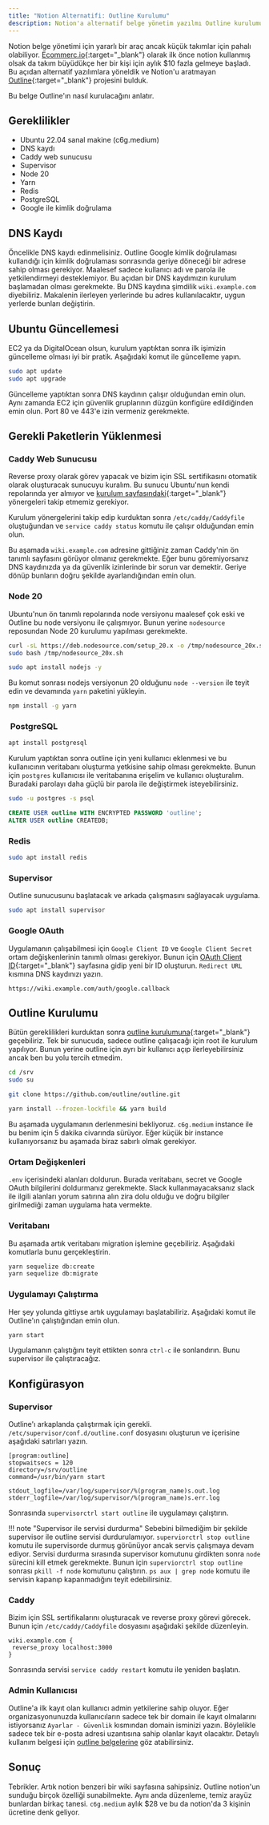 ```yaml
---
title: "Notion Alternatifi: Outline Kurulumu"
description: Notion'a alternatif belge yönetim yazılmı Outline kurulumu
---
```


Notion belge yönetimi için yararlı bir araç ancak küçük takımlar için pahalı olabiliyor.
[Ecommerc.io][ecommercio]{:target="_blank"} olarak ilk önce notion kullanmış olsak da takım
büyüdükçe her bir kişi için aylık $10 fazla gelmeye başladı. Bu açıdan alternatif yazılımlara
yöneldik ve Notion'u aratmayan [Outline][outline]{:target="_blank"} projesini bulduk.

Bu belge Outline'ın nasıl kurulacağını anlatır.

[ecommercio]: https://ecommerc.io/
[outline]: https://getoutline.com

## Gereklilikler

- Ubuntu 22.04 sanal makine (c6g.medium)
- DNS kaydı
- Caddy web sunucusu
- Supervisor
- Node 20
- Yarn
- Redis
- PostgreSQL
- Google ile kimlik doğrulama

## DNS Kaydı

Öncelikle DNS kaydı edinmelisiniz. Outline Google kimlik doğrulaması kullandığı için kimlik
doğrulaması sonrasında geriye döneceği bir adrese sahip olması gerekiyor. Maalesef sadece kullanıcı
adı ve parola ile yetkilendirmeyi desteklemiyor. Bu açıdan bir DNS kaydımızın kurulum başlamadan
olması gerekmekte. Bu DNS kaydına şimdilik `wiki.example.com` diyebiliriz. Makalenin ilerleyen
yerlerinde bu adres kullanılacaktır, uygun yerlerde bunları değiştirin.

## Ubuntu Güncellemesi

EC2 ya da DigitalOcean olsun, kurulum yaptıktan sonra ilk işimizin güncelleme olması iyi bir pratik.
Aşağıdaki komut ile güncelleme yapın.

```sh
sudo apt update
sudo apt upgrade
```

Güncelleme yaptıktan sonra DNS kaydının çalışır olduğundan emin olun. Aynı zamanda EC2 için güvenlik
gruplarının düzgün konfigüre edildiğinden emin olun. Port 80 ve 443'e izin vermeniz gerekmekte.

## Gerekli Paketlerin Yüklenmesi

### Caddy Web Sunucusu

Reverse proxy olarak görev yapacak ve bizim için SSL sertifikasını otomatik olarak oluşturacak
sunucuyu kuralım. Bu sunucu Ubuntu'nun kendi repolarında yer almıyor ve
[kurulum sayfasındaki][caddy-install]{:target="_blank"} yönergeleri takip etmemiz gerekiyor.

Kurulum yönergelerini takip edip kurduktan sonra `/etc/caddy/Caddyfile` oluştuğundan ve `service
caddy status` komutu ile çalışır olduğundan emin olun.

Bu aşamada `wiki.example.com` adresine gittiğiniz zaman Caddy'nin ön tanımlı sayfasını görüyor
olmanız gerekmekte. Eğer bunu göremiyorsanız DNS kaydınızda ya da güvenlik izinlerinde bir sorun var
demektir. Geriye dönüp bunların doğru şekilde ayarlandığından emin olun.

[caddy-install]: https://caddyserver.com/docs/install#debian-ubuntu-raspbian

### Node 20

Ubuntu'nun ön tanımlı repolarında node versiyonu maalesef çok eski ve Outline bu node versiyonu ile
çalışmıyor. Bunun yerine `nodesource` reposundan Node 20 kurulumu yapılması gerekmekte.

```sh
curl -sL https://deb.nodesource.com/setup_20.x -o /tmp/nodesource_20x.sh
sudo bash /tmp/nodesource_20x.sh

sudo apt install nodejs -y
```

Bu komut sonrası nodejs versiyonun 20 olduğunu `node --version` ile teyit edin ve devamında `yarn`
paketini yükleyin.

```sh
npm install -g yarn
```

###  PostgreSQL

```sh
apt install postgresql
```

Kurulum yaptıktan sonra outline için yeni kullanıcı eklenmesi ve bu kullanıcının veritabanı
oluşturma yetkisine sahip olması gerekmekte. Bunun için `postgres` kullanıcısı ile veritabanına
erişelim ve kullanıcı oluşturalım. Buradaki parolayı daha güçlü bir parola ile değiştirmek
isteyebilirsiniz.

```sh
sudo -u postgres -s psql
```

```sql
CREATE USER outline WITH ENCRYPTED PASSWORD 'outline';
ALTER USER outline CREATEDB;
```

### Redis

```sh
sudo apt install redis
```

### Supervisor

Outline sunucusunu başlatacak ve arkada çalışmasını sağlayacak uygulama.

```sh
sudo apt install supervisor
```

### Google OAuth

Uygulamanın çalışabilmesi için `Google Client ID` ve `Google Client Secret` ortam değişkenlerinin
tanımlı olması gerekiyor. Bunun için [OAuth Client ID][oauth-client]{:target="_blank"} sayfasına
gidip yeni bir ID oluşturun. `Redirect URL` kısmına DNS kaydınızı yazın.

```plain
https://wiki.example.com/auth/google.callback
```

[oauth-client]: https://console.cloud.google.com/apis/credentials

## Outline Kurulumu

Bütün gereklilikleri kurduktan sonra [outline kurulumuna][outline-install]{:target="_blank"}
geçebiliriz. Tek bir sunucuda, sadece outline çalışacağı için root ile kurulum yapılıyor. Bunun
yerine outline için ayrı bir kullanıcı açıp ilerleyebilirsiniz ancak ben bu yolu tercih etmedim.

```sh
cd /srv
sudo su

git clone https://github.com/outline/outline.git

yarn install --frozen-lockfile && yarn build
```

Bu aşamada uygulamanın derlenmesini bekliyoruz. `c6g.medium` instance ile bu benim için 5 dakika
civarında sürüyor. Eğer küçük bir instance kullanıyorsanız bu aşamada biraz sabırlı olmak gerekiyor.

[outline-install]: https://docs.getoutline.com/s/hosting/doc/from-source-BlBxrNzMIP

### Ortam Değişkenleri

`.env` içerisindeki alanları doldurun. Burada veritabanı, secret ve Google OAuth bilgilerini
doldurmanız gerekmekte. Slack kullanmayacaksanız slack ile ilgili alanları yorum satırına alın zira
dolu olduğu ve doğru bilgiler girilmediği zaman uygulama hata vermekte.

### Veritabanı

Bu aşamada artık veritabanı migration işlemine geçebiliriz. Aşağıdaki komutlarla bunu
gerçekleştirin.

```sh
yarn sequelize db:create
yarn sequelize db:migrate
```

### Uygulamayı Çalıştırma

Her şey yolunda gittiyse artık uygulamayı başlatabiliriz. Aşağıdaki komut ile Outline'ın çalıştığından emin olun.

```sh
yarn start
```

Uygulamanın çalıştığını teyit ettikten sonra `ctrl-c` ile sonlandırın. Bunu supervisor ile
çalıştıracağız.

## Konfigürasyon

### Supervisor

Outline'ı arkaplanda çalıştırmak için gerekli. `/etc/supervisor/conf.d/outline.conf` dosyasını
oluşturun ve içerisine aşağıdaki satırları yazın.

```plain
[program:outline]
stopwaitsecs = 120
directory=/srv/outline
command=/usr/bin/yarn start

stdout_logfile=/var/log/supervisor/%(program_name)s.out.log
stderr_logfile=/var/log/supervisor/%(program_name)s.err.log
```

Sonrasında `supervisorctrl start outline` ile uygulamayı çalıştırın.

!!! note "Supervisor ile servisi durdurma"
    Sebebini bilmediğim bir şekilde supervisor ile outline servisi durdurulamıyor.
    `superviorctrl stop outline` komutu ile supervisorde durmuş görünüyor ancak servis çalışmaya
    devam ediyor. Servisi durdurma sırasında supervisor komutunu girdikten sonra `node` sürecini
    kill etmek gerekmekte. Bunun için `superviorctrl stop outline` sonrası `pkill -f node` komutunu
    çalıştırın. `ps aux | grep node` komutu ile servisin kapanıp kapanmadığını teyit edebilirsiniz.

### Caddy

Bizim için SSL sertifikalarını oluşturacak ve reverse proxy görevi görecek. Bunun için
`/etc/caddy/Caddyfile` dosyasını aşağıdaki şekilde düzenleyin.

```plain
wiki.example.com {
 reverse_proxy localhost:3000
}
```

Sonrasında servisi `service caddy restart` komutu ile yeniden başlatın.

### Admin Kullanıcısı

Outline'a ilk kayıt olan kullanıcı admin yetkilerine sahip oluyor. Eğer organizasyonunuzda
kullanıcıların sadece tek bir domain ile kayıt olmalarını istiyorsanız `Ayarlar - Güvenlik`
kısmından domain isminizi yazın. Böylelikle sadece tek bir e-posta adresi uzantısına sahip olanlar
kayıt olacaktır. Detaylı kullanım belgesi için [outline belgelerine][outline-doc] göz atabilirsiniz.

[outline-doc]: https://docs.getoutline.com/s/guide

## Sonuç

Tebrikler. Artık notion benzeri bir wiki sayfasına sahipsiniz. Outline notion'un sunduğu birçok özelliği sunabilmekte. Aynı anda düzenleme, temiz arayüz bunlardan birkaç tanesi. `c6g.medium` aylık $28 ve bu da notion'da 3 kişinin ücretine denk geliyor.
